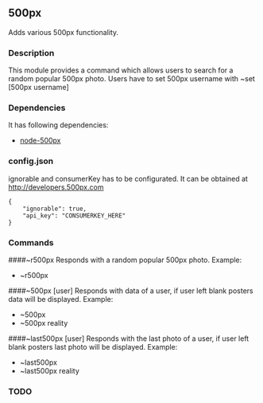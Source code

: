 ## 500px

Adds various 500px functionality.

### Description

This module provides a command which allows users to search for a random popular 500px photo.
Users have to set 500px username with ~set [500px username]

### Dependencies

It has following dependencies:
+ [node-500px](https://github.com/ro-ka/node-500px)

### config.json

ignorable and consumerKey has to be configurated. It can be obtained at http://developers.500px.com
```
{
    "ignorable": true,
    "api_key": "CONSUMERKEY_HERE"
}
```

### Commands

####~r500px
Responds with a random popular 500px photo.
Example:
+ ~r500px

####~500px [user]
Responds with data of a user, if user left blank posters data will be displayed.
Example:
+ ~500px
+ ~500px reality

####~last500px [user]
Responds with the last photo of a user, if user left blank posters last photo will be displayed.
Example:
+ ~last500px
+ ~last500px reality

### TODO
